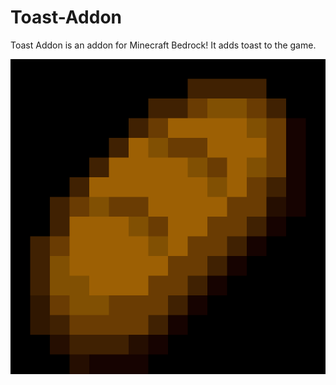 # Toast-Addon
Toast Addon is an addon for Minecraft Bedrock! It adds toast to the game.

![Toast Addon Icon (512x512)](https://raw.githubusercontent.com/BlurrySquire/Toast-Addon/main/icon.png)